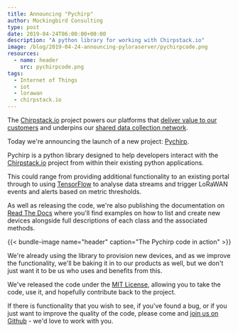 ```yaml
---
title: Announcing "Pychirp"
author: Mockingbird Consulting
type: post
date: 2019-04-24T06:00:00+00:00
description: "A python library for working with Chirpstack.io"
image: /blog/2019-04-24-announcing-pyloraserver/pychirpcode.png
resources:
  - name: header
    src: pychirpcode.png
tags:
  - Internet of Things
  - iot
  - lorawan
  - chirpstack.io
---
```

The [Chirpstack.io](https://chirpstack.io) project powers our platforms that [deliver value to our customers](/portfolio) and underpins our [shared data collection network](https://shared.ourdata.network/).

Today we're announcing the launch of a new project: [Pychirp](https://github.com/mockingbirdconsulting/pychirp).

Pychirp is a python library designed to help developers interact with the [Chirpstack.io](https://chirpstack.io) project from within their existing python applications.

This could range from providing additional functionality to an existing portal through to using [TensorFlow](https://www.tensorflow.org/) to analyse data streams and trigger LoRaWAN events and alerts based on metric thresholds.

As well as releasing the code, we're also publishing the documentation on [Read The Docs](https://pychirp.readthedocs.io/) where you'll find examples on how to list and create new devices alongside full descriptions of each class and the associated methods.

{{< bundle-image name="header" caption="The Pychirp code in action" >}}

We're already using the library to provision new devices, and as we improve the functionality, we'll be baking it in to our products as well, but we don't just want it to be us who uses and benefits from this.

We've released the code under the [MIT License](https://tldrlegal.com/license/mit-license), allowing you to take the code, use it, and hopefully contribute back to the project.

If there is functionality that you wish to see, if you've found a bug, or if you just want to improve the quality of the code, please come and [join us on Github](https://github.com/mockingbirdconsulting/pychirp/) - we'd love to work with you.
